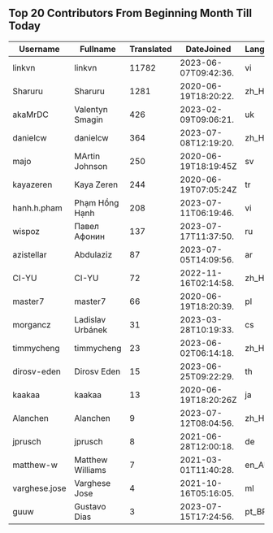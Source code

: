 ## Top 20 Contributors From Beginning Month Till Today ##
|Username|Fullname|Translated|DateJoined|Language|
|--------|--------|----------|----------|-------|
|linkvn|linkvn|11782|2023-06-07T09:42:36.|vi|
|Sharuru|Sharuru|1281|2020-06-19T18:20:22.|zh_Hans|
|akaMrDC|Valentyn Smagin|426|2023-02-09T09:06:21.|uk|
|danielcw|danielcw|364|2023-07-08T12:19:20.|zh_Hant|
|majo|MArtin Johnson|250|2020-06-19T18:19:45Z|sv|
|kayazeren|Kaya Zeren|244|2020-06-19T07:05:24Z|tr|
|hanh.h.pham|Phạm Hồng Hạnh|208|2023-07-11T06:19:46.|vi|
|wispoz|Павел Афонин|137|2023-07-17T11:37:50.|ru|
|azistellar|Abdulaziz|87|2023-07-05T14:09:56.|ar|
|CI-YU|CI-YU|72|2022-11-16T02:14:58.|zh_Hant|
|master7|master7|66|2020-06-19T18:20:39.|pl|
|morgancz|Ladislav Urbánek|31|2023-03-28T10:19:33.|cs|
|timmycheng|timmycheng|23|2023-06-02T06:14:18.|zh_Hans|
|dirosv-eden|Dirosv Eden|15|2023-06-25T09:22:29.|th|
|kaakaa|kaakaa|13|2020-06-19T18:20:26Z|ja|
|Alanchen|Alanchen|9|2023-07-12T08:04:56.|zh_Hans|
|jprusch|jprusch|8|2021-06-28T12:00:18.|de|
|matthew-w|Matthew Williams|7|2021-03-01T11:40:28.|en_AU|
|varghese.jose|Varghese Jose|4|2021-10-16T05:16:05.|ml|
|guuw|Gustavo Dias|3|2023-07-15T17:24:56.|pt_BR|
